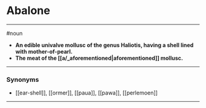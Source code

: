 # Abalone
---
#noun
- **An edible univalve mollusc of the genus Haliotis, having a shell lined with mother-of-pearl.**
- **The meat of the [[a/_aforementioned|aforementioned]] mollusc.**
---
### Synonyms
- [[ear-shell]], [[ormer]], [[paua]], [[pawa]], [[perlemoen]]
---
